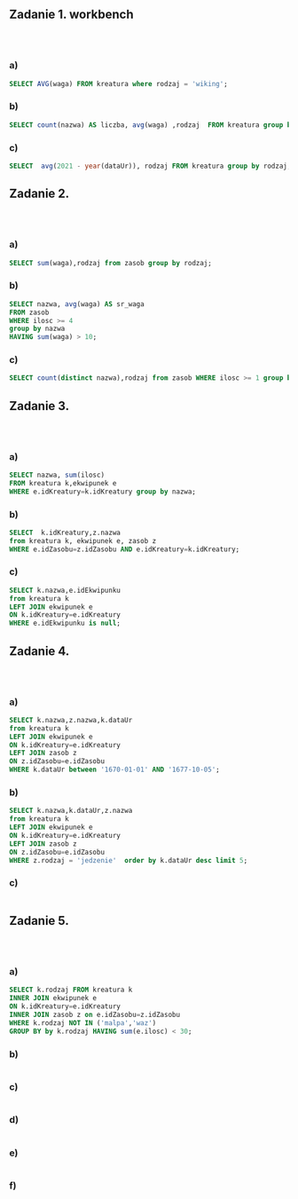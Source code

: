 ## Zadanie 1. workbench <p>&nbsp;</p>

### a)
```sql
SELECT AVG(waga) FROM kreatura where rodzaj = 'wiking';
```

### b)

```sql
SELECT count(nazwa) AS liczba, avg(waga) ,rodzaj  FROM kreatura group by rodzaj;
```
### c)

```sql
SELECT  avg(2021 - year(dataUr)), rodzaj FROM kreatura group by rodzaj;
```



## Zadanie 2. <p>&nbsp;</p>

### a)
```sql
SELECT sum(waga),rodzaj from zasob group by rodzaj;
```
### b)

```sql
SELECT nazwa, avg(waga) AS sr_waga
FROM zasob
WHERE ilosc >= 4 
group by nazwa
HAVING sum(waga) > 10;
```

### c)

```sql
SELECT count(distinct nazwa),rodzaj from zasob WHERE ilosc >= 1 group by rodzaj;  
```
## Zadanie 3. <p>&nbsp;</p>

### a)
```sql
SELECT nazwa, sum(ilosc) 
FROM kreatura k,ekwipunek e 
WHERE e.idKreatury=k.idKreatury group by nazwa;
```
### b)

```sql
SELECT  k.idKreatury,z.nazwa 
from kreatura k, ekwipunek e, zasob z 
WHERE e.idZasobu=z.idZasobu AND e.idKreatury=k.idKreatury;

```

### c)

```sql
SELECT k.nazwa,e.idEkwipunku
from kreatura k 
LEFT JOIN ekwipunek e 
ON k.idKreatury=e.idKreatury
WHERE e.idEkwipunku is null;
```

## Zadanie 4. <p>&nbsp;</p>

### a)
```sql
SELECT k.nazwa,z.nazwa,k.dataUr 
from kreatura k 
LEFT JOIN ekwipunek e
ON k.idKreatury=e.idKreatury 
LEFT JOIN zasob z
ON z.idZasobu=e.idZasobu
WHERE k.dataUr between '1670-01-01' AND '1677-10-05';

```
### b)

```sql
SELECT k.nazwa,k.dataUr,z.nazwa
from kreatura k 
LEFT JOIN ekwipunek e
ON k.idKreatury=e.idKreatury 
LEFT JOIN zasob z
ON z.idZasobu=e.idZasobu
WHERE z.rodzaj = 'jedzenie'  order by k.dataUr desc limit 5;
```

### c)

```sql

```

## Zadanie 5. <p>&nbsp;</p>

### a)
```sql
SELECT k.rodzaj FROM kreatura k
INNER JOIN ekwipunek e 
ON k.idKreatury=e.idKreatury
INNER JOIN zasob z on e.idZasobu=z.idZasobu
WHERE k.rodzaj NOT IN ('malpa','waz')
GROUP BY by k.rodzaj HAVING sum(e.ilosc) < 30;
```
### b)

```sql

```

### c)

```sql
```
### d)
```sql
```
### e)

```sql

```

### f)

```sql

```
